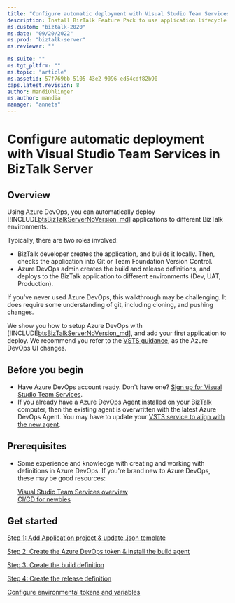 ```yaml
---
title: "Configure automatic deployment with Visual Studio Team Services | Microsoft Docs"
description: Install BizTalk Feature Pack to use application lifecycle management with Azure DevOps to deploy your applications to different BizTalk environments
ms.custom: "biztalk-2020"
ms.date: "09/20/2022"
ms.prod: "biztalk-server"
ms.reviewer: ""

ms.suite: ""
ms.tgt_pltfrm: ""
ms.topic: "article"
ms.assetid: 57f769bb-5105-43e2-9096-ed54cdf82b90
caps.latest.revision: 8
author: MandiOhlinger
ms.author: mandia
manager: "anneta"
---
```

# Configure automatic deployment with Visual Studio Team Services in BizTalk Server

## Overview

Using Azure DevOps, you can automatically deploy [!INCLUDE[btsBizTalkServerNoVersion_md](../includes/btsbiztalkservernoversion-md.md)] applications to different BizTalk environments. 

Typically, there are two roles involved:

- BizTalk developer creates the application, and builds it locally. Then, checks the application into Git or Team Foundation Version Control.
- Azure DevOps admin creates the build and release definitions, and deploys to the BizTalk application to different environments (Dev, UAT, Production).

If you’ve never used Azure DevOps, this walkthrough may be challenging. It does require some understanding of git, including cloning, and pushing changes. 

We show you how to setup Azure DevOps with [!INCLUDE[btsBizTalkServerNoVersion_md](../includes/btsbiztalkservernoversion-md.md)], and add your first application to deploy. We recommend you refer to the [VSTS guidance](/vsts/user-guide/), as the Azure DevOps UI changes. 

## Before you begin

* Have Azure DevOps account ready. Don't have one? [Sign up for Visual Studio Team Services](https://www.visualstudio.com/docs/setup-admin/team-services/sign-up-for-visual-studio-team-services).
* If you already have a Azure DevOps Agent installed on your BizTalk computer, then the existing agent is overwritten with the latest Azure DevOps Agent. You may have to update your [VSTS service to align with the new agent](https://www.visualstudio.com/docs/build/actions/agents/v2-windows#replace-an-agent).

## Prerequisites

* Some experience and knowledge with creating and working with definitions in Azure DevOps. If you're brand new to Azure DevOps, these may be good resources: 

  [Visual Studio Team Services overview](https://www.visualstudio.com/docs/overview)  
  [CI/CD for newbies](https://www.visualstudio.com/docs/build/get-started/ci-cd-part-1)

## Get started
[Step 1: Add Application project & update .json template](feature-pack-add-application-project.md)  

[Step 2: Create the Azure DevOps token & install the build agent](feature-pack-create-vsts-token.md)

[Step 3: Create the build definition](feature-pack-add-build-release-definitions.md)

[Step 4: Create the release definition](azure-devops-add-release-definition.md)

[Configure environmental tokens and variables](configure-environmental-tokens-and-variables-for-automatic-deployment.md)